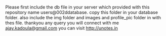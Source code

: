 
Please first include the db file in your server which provided with this repository name users@002ddatabase.
copy this folder in your database folder.
also include the img folder and images and profile_pic folder in with thes file.
thankyou any query you will connect with me ajay.kadoula@gmail.com
you can visit http://unotes.in
